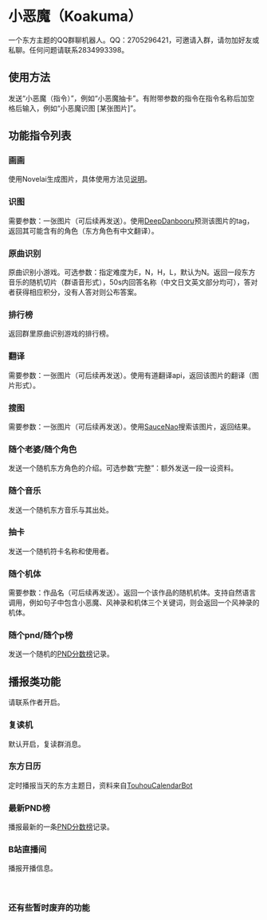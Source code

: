 # 小恶魔（Koakuma）
一个东方主题的QQ群聊机器人。QQ：2705296421，可邀请入群，请勿加好友或私聊。任何问题请联系2834993398。

## 使用方法
发送“小恶魔（指令）”，例如“小恶魔抽卡”。有附带参数的指令在指令名称后加空格后输入，例如“小恶魔识图 [某张图片]”。

## 功能指令列表
### 画画
使用Novelai生成图片，具体使用方法见[说明](https://github.com/zxxsmart/koakuma/blob/main/ai_image_readme.md)。

### 识图
需要参数：一张图片（可后续再发送）。使用[DeepDanbooru](https://github.com/KichangKim/DeepDanbooru)预测该图片的tag，返回其可能含有的角色（东方角色有中文翻译）。

### 原曲识别
原曲识别小游戏。可选参数：指定难度为E，N，H，L，默认为N。返回一段东方音乐的随机切片（群语音形式），50s内回答名称（中文日文英文部分均可），答对者获得相应积分，没有人答对则公布答案。

### 排行榜
返回群里原曲识别游戏的排行榜。

### 翻译
需要参数：一张图片（可后续再发送）。使用有道翻译api，返回该图片的翻译（图片形式）。

### 搜图
需要参数：一张图片（可后续再发送）。使用[SauceNao](https://saucenao.com/)搜索该图片，返回结果。

### 随个老婆/随个角色
发送一个随机东方角色的介绍。可选参数“完整”：额外发送一段一设资料。

### 随个音乐
发送一个随机东方音乐与其出处。

### 抽卡
发送一个随机符卡名称和使用者。

### 随个机体
需要参数：作品名（可后续再发送）。返回一个该作品的随机机体。支持自然语言调用，例如句子中包含小恶魔、风神录和机体三个关键词，则会返回一个风神录的机体。

### 随个pnd/随个p榜
发送一个随机的[PND分数榜](https://thscore.pndsng.com/index.php)记录。

## 播报类功能
请联系作者开启。
### 复读机
默认开启，复读群消息。

### 东方日历
定时播报当天的东方主题日，资料来自[TouhouCalendarBot](https://github.com/TouhouCalendar/TouhouCalendarBot)

### 最新PND榜
播报最新的一条[PND分数榜](https://thscore.pndsng.com/index.php)记录。

### B站直播间
播报开播信息。
<br>
<br>
<br>
### 还有些暂时废弃的功能